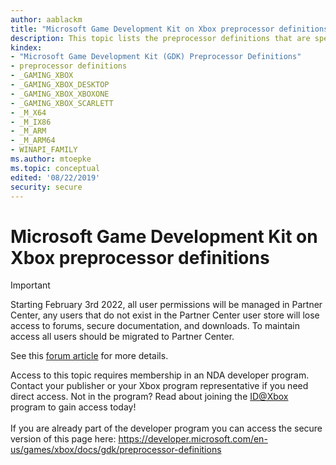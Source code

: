 ```yaml
---
author: aablackm
title: "Microsoft Game Development Kit on Xbox preprocessor definitions"
description: This topic lists the preprocessor definitions that are specific to the Microsoft Game Development Kit (GDK) on Xbox.
kindex:
- "Microsoft Game Development Kit (GDK) Preprocessor Definitions"
- preprocessor definitions
- _GAMING_XBOX
- _GAMING_XBOX_DESKTOP
- _GAMING_XBOX_XBOXONE
- _GAMING_XBOX_SCARLETT
- _M_X64
- _M_IX86
- _M_ARM
- _M_ARM64
- WINAPI_FAMILY
ms.author: mtoepke
ms.topic: conceptual
edited: '08/22/2019'
security: secure
---
```


# Microsoft Game Development Kit on Xbox preprocessor definitions
> [!IMPORTANT]
> Starting February 3rd 2022, all user permissions will be managed in Partner Center, any users that do not exist in the Partner Center user store will lose access to forums, secure documentation, and downloads. To maintain access all users should be migrated to Partner Center. <p></p>See this <a href="https://forums.xboxlive.com/articles/132187/breaking-change-user-access-for-forums-secure-docu.html">forum article</a> for more details.  

 Access to this topic requires membership in an NDA developer program. Contact your publisher or your Xbox program representative if you need direct access. Not in the program? Read about joining the <a href="https://www.xbox.com/Developers/id">ID@Xbox</a> program to gain access today!  <br/><br/>If you are already part of the developer program you can access the secure version of this page here: <a target="_blank" href="https://developer.microsoft.com/en-us/games/xbox/docs/gdk/preprocessor-definitions">https://developer.microsoft.com/en-us/games/xbox/docs/gdk/preprocessor-definitions</a>